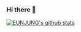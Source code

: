 ### Hi there 👋

<!--
**eunjungleo/eunjungleo** is a ✨ _special_ ✨ repository because its `README.md` (this file) appears on your GitHub profile.

Here are some ideas to get you started:

- 🔭 I’m currently working on ...
- 🌱 I’m currently learning ...
- 👯 I’m looking to collaborate on ...
- 🤔 I’m looking for help with ...
- 💬 Ask me about ...
- 📫 How to reach me: ...
- 😄 Pronouns: ...
- ⚡ Fun fact: ...
-->
[![EUNJUNG's github stats](https://github-readme-stats.vercel.app/api?username=eunjungleo)](https://github.com/eunjungleo/github-readme-stats)
